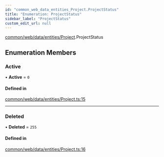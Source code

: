 ```yaml
---
id: "common_web_data_entities_Project.ProjectStatus"
title: "Enumeration: ProjectStatus"
sidebar_label: "ProjectStatus"
custom_edit_url: null
---
```


[common/web/data/entities/Project](../modules/common_web_data_entities_Project.md).ProjectStatus

## Enumeration Members

### Active

• **Active** = ``0``

#### Defined in

[common/web/data/entities/Project.ts:15](https://github.com/Soroush9978/rds-ng/blob/9a997cb/src/common/web/data/entities/Project.ts#L15)

___

### Deleted

• **Deleted** = ``255``

#### Defined in

[common/web/data/entities/Project.ts:16](https://github.com/Soroush9978/rds-ng/blob/9a997cb/src/common/web/data/entities/Project.ts#L16)
